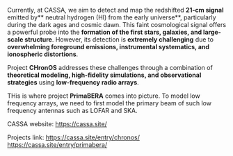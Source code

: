 Currently, at CASSA, we aim to detect and map the redshifted **21-cm signal** emitted by** neutral hydrogen (HI) from the early universe**, particularly during the dark ages and cosmic dawn. This faint cosmological signal offers a powerful probe into the **formation of the first stars, galaxies, and large-scale structure**. However, its detection is **extremely challenging** due to **overwhelming foreground emissions, instrumental systematics, and ionospheric distortions**. 

Project **CHronOS** addresses these challenges through a combination of **theoretical modeling, high-fidelity simulations, and observational strategies** using **low-frequency radio arrays**.

THis is where project **PrimaBERA** comes into picture. To model low frequency arrays, we need to first model the primary beam of such low frequency antennas such as LOFAR and SKA.

CASSA website:
https://cassa.site/

Projects link:
https://cassa.site/entry/chronos/
https://cassa.site/entry/primabera/

